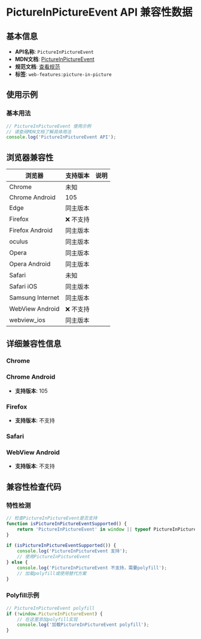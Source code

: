 # PictureInPictureEvent API 兼容性数据

## 基本信息

- **API名称**: `PictureInPictureEvent`
- **MDN文档**: [PictureInPictureEvent](https://developer.mozilla.org/docs/Web/API/PictureInPictureEvent)
- **规范文档**: [查看规范](https://w3c.github.io/picture-in-picture/#event-types)
- **标签**: `web-features:picture-in-picture`

## 使用示例

### 基本用法

```javascript
// PictureInPictureEvent 使用示例
// 请查阅MDN文档了解具体用法
console.log('PictureInPictureEvent API');
```

## 浏览器兼容性

| 浏览器 | 支持版本 | 说明 |
|--------|----------|------|
| Chrome | 未知 |  |
| Chrome Android | 105 |  |
| Edge | 同主版本 |  |
| Firefox | ❌ 不支持 |  |
| Firefox Android | 同主版本 |  |
| oculus | 同主版本 |  |
| Opera | 同主版本 |  |
| Opera Android | 同主版本 |  |
| Safari | 未知 |  |
| Safari iOS | 同主版本 |  |
| Samsung Internet | 同主版本 |  |
| WebView Android | ❌ 不支持 |  |
| webview_ios | 同主版本 |  |

## 详细兼容性信息

### Chrome


### Chrome Android

- **支持版本**: 105

### Firefox

- **支持版本**: 不支持

### Safari


### WebView Android

- **支持版本**: 不支持

## 兼容性检查代码

### 特性检测

```javascript
// 检查PictureInPictureEvent是否支持
function isPictureInPictureEventSupported() {
    return 'PictureInPictureEvent' in window || typeof PictureInPictureEvent !== 'undefined';
}

if (isPictureInPictureEventSupported()) {
    console.log('PictureInPictureEvent 支持');
    // 使用PictureInPictureEvent
} else {
    console.log('PictureInPictureEvent 不支持，需要polyfill');
    // 加载polyfill或使用替代方案
}
```

### Polyfill示例

```javascript
// PictureInPictureEvent polyfill
if (!window.PictureInPictureEvent) {
    // 在这里添加polyfill实现
    console.log('加载PictureInPictureEvent polyfill');
}
```

